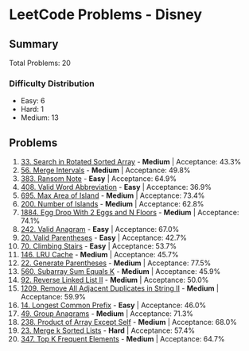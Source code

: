 # LeetCode Problems - Disney

## Summary
Total Problems: 20

### Difficulty Distribution

- Easy: 6
- Hard: 1
- Medium: 13

## Problems

1. [33. Search in Rotated Sorted Array](https://leetcode.com/problems/search-in-rotated-sorted-array/) - **Medium** | Acceptance: 43.3%
2. [56. Merge Intervals](https://leetcode.com/problems/merge-intervals/) - **Medium** | Acceptance: 49.8%
3. [383. Ransom Note](https://leetcode.com/problems/ransom-note/) - **Easy** | Acceptance: 64.9%
4. [408. Valid Word Abbreviation](https://leetcode.com/problems/valid-word-abbreviation/) - **Easy** | Acceptance: 36.9%
5. [695. Max Area of Island](https://leetcode.com/problems/max-area-of-island/) - **Medium** | Acceptance: 73.4%
6. [200. Number of Islands](https://leetcode.com/problems/number-of-islands/) - **Medium** | Acceptance: 62.8%
7. [1884. Egg Drop With 2 Eggs and N Floors](https://leetcode.com/problems/egg-drop-with-2-eggs-and-n-floors/) - **Medium** | Acceptance: 74.1%
8. [242. Valid Anagram](https://leetcode.com/problems/valid-anagram/) - **Easy** | Acceptance: 67.0%
9. [20. Valid Parentheses](https://leetcode.com/problems/valid-parentheses/) - **Easy** | Acceptance: 42.7%
10. [70. Climbing Stairs](https://leetcode.com/problems/climbing-stairs/) - **Easy** | Acceptance: 53.7%
11. [146. LRU Cache](https://leetcode.com/problems/lru-cache/) - **Medium** | Acceptance: 45.7%
12. [22. Generate Parentheses](https://leetcode.com/problems/generate-parentheses/) - **Medium** | Acceptance: 77.5%
13. [560. Subarray Sum Equals K](https://leetcode.com/problems/subarray-sum-equals-k/) - **Medium** | Acceptance: 45.9%
14. [92. Reverse Linked List II](https://leetcode.com/problems/reverse-linked-list-ii/) - **Medium** | Acceptance: 50.0%
15. [1209. Remove All Adjacent Duplicates in String II](https://leetcode.com/problems/remove-all-adjacent-duplicates-in-string-ii/) - **Medium** | Acceptance: 59.9%
16. [14. Longest Common Prefix](https://leetcode.com/problems/longest-common-prefix/) - **Easy** | Acceptance: 46.0%
17. [49. Group Anagrams](https://leetcode.com/problems/group-anagrams/) - **Medium** | Acceptance: 71.3%
18. [238. Product of Array Except Self](https://leetcode.com/problems/product-of-array-except-self/) - **Medium** | Acceptance: 68.0%
19. [23. Merge k Sorted Lists](https://leetcode.com/problems/merge-k-sorted-lists/) - **Hard** | Acceptance: 57.4%
20. [347. Top K Frequent Elements](https://leetcode.com/problems/top-k-frequent-elements/) - **Medium** | Acceptance: 64.7%